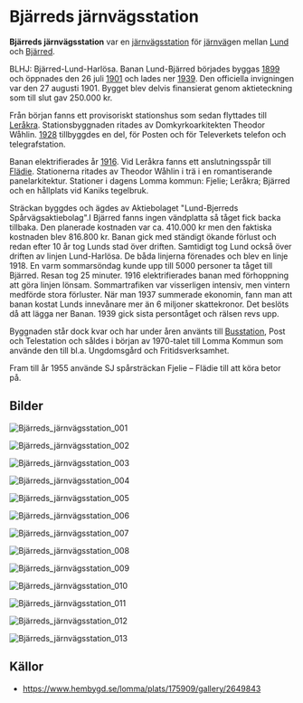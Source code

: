 # Bjärreds järnvägsstation

**Bjärreds järnvägsstation** var en [järnvägsstation](järnvägsstation) för [järnväg](järnväg)en mellan [Lund](lund) och [Bjärred](bjärred).

BLHJ: Bjärred-Lund-Harlösa. Banan Lund-Bjärred börjades byggas [1899](1899) och öppnades den 26 juli [1901](1901) och lades ner [1939](1939). Den officiella invigningen var den 27 augusti 1901. Bygget blev delvis finansierat genom aktieteckning som till slut gav 250.000 kr.

Från början fanns ett provisoriskt stationshus som sedan flyttades till [Leråkra](leråkra). Stationsbyggnaden ritades av Domkyrkoarkitekten Theodor Wåhlin. [1928](1928) tillbyggdes en del, för Posten och för Televerkets telefon och telegrafstation.

Banan elektrifierades år [1916](1916). Vid Leråkra fanns ett anslutningsspår till [Flädie](flädie). Stationerna ritades av Theodor Wåhlin i trä i en roman­tise­rande panel­arkitektur. Stationer i dagens Lomma kommun: Fjelie; Leråkra; Bjärred och en hållplats vid Kaniks tegelbruk.

Sträckan byggdes och ägdes av Aktiebolaget "Lund-Bjerreds Spårvägsaktiebolag".I Bjärred fanns ingen vändplatta så tåget fick backa tillbaka. Den planerade kostnaden var ca. 410.000 kr men den faktiska kostnaden blev 816.800 kr. Banan gick med ständigt ökande förlust och redan efter 10 år tog Lunds stad över driften. Samtidigt tog Lund också över driften av linjen Lund-Harlösa. De båda linjerna förenades och blev en linje 1918. En varm sommarsöndag kunde upp till 5000 personer ta tåget till Bjärred. Resan tog 25 minuter. 1916 elektrifierades banan med förhoppning att göra linjen lönsam. Sommartrafiken var visserligen intensiv, men vintern medförde stora förluster. När man 1937 summerade ekonomin, fann man att banan kostat Lunds innevånare mer än 6 miljoner skattekronor. Det beslöts då att lägga ner Banan. 1939 gick sista persontåget och rälsen revs upp.

Byggnaden står dock kvar och har under åren använts till [Busstation](busstation), Post och Telestation och såldes i början av 1970-talet till Lomma Kommun som använde den till bl.a. Ungdomsgård och Fritidsverksamhet.

Fram till år 1955 använde SJ spårsträckan Fjelie – Flädie till att köra betor på.

## Bilder

![Bjärreds_järnvägsstation_001](images/bjerreds_järnvägsstation_001.jpg)

![Bjärreds_järnvägsstation_002](images/bjerreds_järnvägsstation_002.jpg)

![Bjärreds_järnvägsstation_003](images/bjerreds_järnvägsstation_003.jpg)

![Bjärreds_järnvägsstation_004](images/bjerreds_järnvägsstation_004.jpg)

![Bjärreds_järnvägsstation_005](images/bjerreds_järnvägsstation_005.jpg)

![Bjärreds_järnvägsstation_006](images/bjerreds_järnvägsstation_006.jpg)

![Bjärreds_järnvägsstation_007](images/bjerreds_järnvägsstation_007.jpg)

![Bjärreds_järnvägsstation_008](images/bjerreds_järnvägsstation_008.jpg)

![Bjärreds_järnvägsstation_009](images/bjerreds_järnvägsstation_009.jpg)

![Bjärreds_järnvägsstation_010](images/bjerreds_järnvägsstation_010.jpg)

![Bjärreds_järnvägsstation_011](images/bjerreds_järnvägsstation_011.jpg)

![Bjärreds_järnvägsstation_012](images/bjerreds_järnvägsstation_012.jpg)

![Bjärreds_järnvägsstation_013](images/bjerreds_järnvägsstation_013.jpg)

## Källor

* <https://www.hembygd.se/lomma/plats/175909/gallery/2649843>
